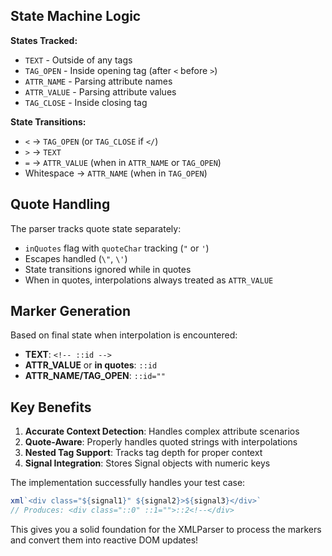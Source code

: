 ## State Machine Logic

**States Tracked:**
- `TEXT` - Outside of any tags
- `TAG_OPEN` - Inside opening tag (after `<` before `>`)
- `ATTR_NAME` - Parsing attribute names
- `ATTR_VALUE` - Parsing attribute values
- `TAG_CLOSE` - Inside closing tag

**State Transitions:**
- `<` → `TAG_OPEN` (or `TAG_CLOSE` if `</`)
- `>` → `TEXT`
- `=` → `ATTR_VALUE` (when in `ATTR_NAME` or `TAG_OPEN`)
- Whitespace → `ATTR_NAME` (when in `TAG_OPEN`)

## Quote Handling

The parser tracks quote state separately:
- `inQuotes` flag with `quoteChar` tracking (`"` or `'`)
- Escapes handled (`\"`, `\'`)
- State transitions ignored while in quotes
- When in quotes, interpolations always treated as `ATTR_VALUE`

## Marker Generation

Based on final state when interpolation is encountered:
- **TEXT**: `<!-- ::id -->`
- **ATTR_VALUE** or **in quotes**: `::id`
- **ATTR_NAME/TAG_OPEN**: `::id=""`

## Key Benefits

1. **Accurate Context Detection**: Handles complex attribute scenarios
2. **Quote-Aware**: Properly handles quoted strings with interpolations
3. **Nested Tag Support**: Tracks tag depth for proper context
4. **Signal Integration**: Stores Signal objects with numeric keys

The implementation successfully handles your test case:
```javascript
xml`<div class="${signal1}" ${signal2}>${signal3}</div>`
// Produces: <div class="::0" ::1="">::2<!--</div>
```

This gives you a solid foundation for the XMLParser to process the markers and convert them into reactive DOM updates!
